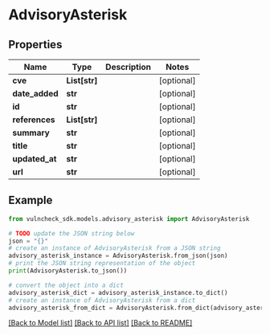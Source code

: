 # AdvisoryAsterisk


## Properties

Name | Type | Description | Notes
------------ | ------------- | ------------- | -------------
**cve** | **List[str]** |  | [optional] 
**date_added** | **str** |  | [optional] 
**id** | **str** |  | [optional] 
**references** | **List[str]** |  | [optional] 
**summary** | **str** |  | [optional] 
**title** | **str** |  | [optional] 
**updated_at** | **str** |  | [optional] 
**url** | **str** |  | [optional] 

## Example

```python
from vulncheck_sdk.models.advisory_asterisk import AdvisoryAsterisk

# TODO update the JSON string below
json = "{}"
# create an instance of AdvisoryAsterisk from a JSON string
advisory_asterisk_instance = AdvisoryAsterisk.from_json(json)
# print the JSON string representation of the object
print(AdvisoryAsterisk.to_json())

# convert the object into a dict
advisory_asterisk_dict = advisory_asterisk_instance.to_dict()
# create an instance of AdvisoryAsterisk from a dict
advisory_asterisk_from_dict = AdvisoryAsterisk.from_dict(advisory_asterisk_dict)
```
[[Back to Model list]](../README.md#documentation-for-models) [[Back to API list]](../README.md#documentation-for-api-endpoints) [[Back to README]](../README.md)



